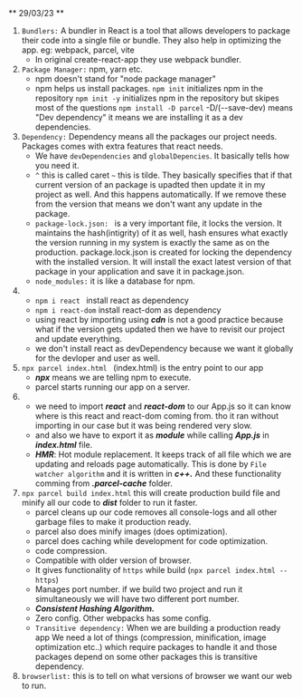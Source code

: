 ** 29/03/23 **

1. `Bundlers:` A bundler in React is a tool that allows developers to package their code into a single file or bundle. They also help in optimizing the app.
   eg: webpack, parcel, vite
   - In original create-react-app they use webpack bundler.
2. `Package Manager:` npm, yarn etc.
   - npm doesn't stand for "node package manager"
   - npm helps us install packages.
     `npm init` initializes npm in the repository
     `npm init -y` initializes npm in the repository but skipes most of the questions
     `npm install -D parcel` -D/(--save-dev) means "Dev dependency" it means we are installing it as a dev dependencies.
3. `Dependency:` Dependency means all the packages our project needs. Packages comes with extra features that react needs.
   - We have `devDependencies` and `globalDepencies`. It basically tells how you need it.
   - `^` this is called caret `~` this is tilde. They basically specifies that if that current version of an package is upadted then update it in my project as well. And this happens automatically. If we remove these from the version that means we don't want any update in the package.
   - `package-lock.json: ` is a very important file, it locks the version. It maintains the hash(intigrity) of it as well, hash ensures what exactly the version running in my system is exactly the same as on the production. package.lock.json is created for locking the dependency with the installed version. It will install the exact latest version of that package in your application and save it in package.json.
   - `node_modules:` it is like a database for npm.
4. - `npm i react ` install react as dependency
   - `npm i react-dom` install react-dom as dependency
   - using react by importing using **_cdn_** is not a good practice because what if the version gets updated then we have to revisit our project and update everything.
   - we don't install react as devDependency because we want it globally for the devloper and user as well.
5. `npx parcel index.html ` (index.html) is the entry point to our app
   - **_npx_** means we are telling npm to execute.
   - parcel starts running our app on a server.
6. - we need to import **_react_** and **_react-dom_** to our App.js so it can know where is this react and react-dom coming from. tho it 
     ran without importing in our case but it was being rendered very slow.
   - and also we have to export it as **_module_** while calling **_App.js_** in **_index.html_** file.
   - **_HMR_**: Hot module replacement. It keeps track of all file which we are updating and reloads page automatically. This is done by `File watcher algorithm` and it is written in **_c++._** And these functionality comming from **_.parcel-cache_** folder.
7. `npx parcel build index.html` this will create production build file and minify all our code to **_dist_** folder to run it faster.
   - parcel cleans up our code removes all console-logs and all other garbage files to make it production ready.
   - parcel also does minify images (does optimization).
   - parcel does caching while development for code optimization.
   - code compression.
   - Compatible with older version of browser.
   - It gives functionality of `https` while build (`npx parcel index.html --https`)
   - Manages port number. if we build two project and run it simultaneously we will have two different port number.
   - **_Consistent Hashing Algorithm._**
   - Zero config. Other webpacks has some config.
   - `Transitive dependency:` When we are building a production ready app We need a lot of things (compression, minification, image optimization etc..) which require packages to handle it and those packages depend on some other packages this is transitive dependency.
8. `browserlist:` this is to tell on what versions of browser we want our web to run.